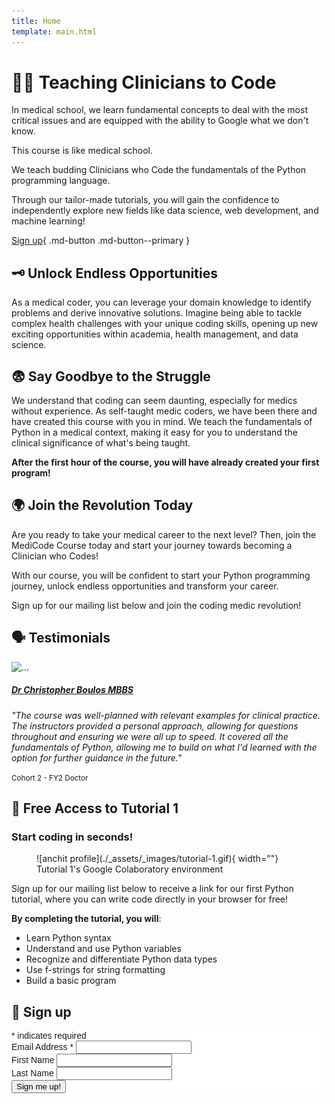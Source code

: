 ```yaml
---
title: Home
template: main.html
---
```


# 👩‍💻 Teaching Clinicians to Code

In medical school, we learn fundamental concepts to deal with the most critical issues and are equipped with the ability to Google what we don't know.

This course is like medical school.

We teach budding Clinicians who Code the fundamentals of the Python programming language.

Through our tailor-made tutorials, you will gain the confidence to independently explore new fields like data science, web development, and machine learning!

[Sign up](#sign-up){ .md-button .md-button--primary }

## 🗝️ Unlock Endless Opportunities

As a medical coder, you can leverage your domain knowledge to identify problems and derive innovative solutions. Imagine being able to tackle complex health challenges with your unique coding skills, opening up new exciting opportunities within academia, health management, and data science.

## 😨 Say Goodbye to the Struggle

We understand that coding can seem daunting, especially for medics without experience. As self-taught medic coders, we have been there and have created this course with you in mind. We teach the fundamentals of Python in a medical context, making it easy for you to understand the clinical significance of what's being taught.

**After the first hour of the course, you will have already created your first program!**

## 🌍 Join the Revolution Today

Are you ready to take your medical career to the next level? Then, join the MediCode Course today and start your journey towards becoming a Clinician who Codes!

With our course, you will be confident to start your Python programming journey, unlock endless opportunities and transform your career.

Sign up for our mailing list below and join the coding medic revolution!

## 🗣️ Testimonials

<div class="card-group">
  <div class="card">
    <img src="https://media.istockphoto.com/id/1400280368/photo/happy-businessman-working-on-his-laptop-at-home-handsome-businessman-reading-an-email-on-his.jpg?s=612x612&w=0&k=20&c=09GhmTnB6Wri9t3F13NXvYw-nQhV6K74CbxBgFWuAQw=" class="card-img-top" alt="...">
    <div class="card-body">
      <h5 class="card-title"><a href="">Dr Christopher Boulos <em>MBBS</em></a></h5>
      <p class="card-text"><em>"The course was well-planned with relevant examples for clinical practice. The instructors provided a personal approach, allowing for questions throughout and ensuring we were all up to speed. It covered all the fundamentals of Python, allowing me to build on what I'd learned with the option for further guidance in the future."</em></p>
      <p class="card-text"><small class="text-body-secondary">Cohort 2 - FY2 Doctor</small></p>
    </div>
  </div>
</div>

## 🚨 Free Access to Tutorial 1
### Start coding in seconds!

<figure markdown>
  ![anchit profile](./_assets/_images/tutorial-1.gif){ width=""}
  <figcaption>Tutorial 1's Google Colaboratory environment</figcaption>
</figure>

Sign up for our mailing list below to receive a link for our first Python tutorial, where you can write code directly in your browser for free!

**By completing the tutorial, you will**:

- Learn Python syntax
- Understand and use Python variables
- Recognize and differentiate Python data types
- Use f-strings for string formatting
- Build a basic program

## 📧 Sign up

<!-- Begin Mailchimp Signup Form -->
<link href="//cdn-images.mailchimp.com/embedcode/classic-071822.css" rel="stylesheet" type="text/css">
<style type="text/css">
	#mc_embed_signup{
		background:#fff; 
		clear:left; 
		font:14px Montserrat,Arial,sans-serif; 
		}
	p.brandingLogo {
		display: none;
	}
	/* Add your own Mailchimp form style overrides in your site stylesheet or in this style block.
	   We recommend moving this block and the preceding CSS link to the HEAD of your HTML file. */
</style>
<div id="mc_embed_signup">
    <form action="https://medicode.us17.list-manage.com/subscribe/post?u=8a4d5eedcdc9ad26125946b3c&amp;id=36e601d97e&amp;f_id=00dd54e0f0" method="post" id="mc-embedded-subscribe-form" name="mc-embedded-subscribe-form" class="validate" target="_blank" novalidate>
        <div id="mc_embed_signup_scroll">
        <div class="indicates-required"><span class="asterisk">*</span> indicates required</div>
<div class="mc-field-group">
	<label for="mce-EMAIL">Email Address  <span class="asterisk">*</span>
</label>
	<input type="email" value="" name="EMAIL" class="required email" id="mce-EMAIL" required>
	<span id="mce-EMAIL-HELPERTEXT" class="helper_text"></span>
</div>
<div class="mc-field-group">
	<label for="mce-FNAME">First Name </label>
	<input type="text" value="" name="FNAME" class="" id="mce-FNAME">
	<span id="mce-FNAME-HELPERTEXT" class="helper_text"></span>
</div>
<div class="mc-field-group">
	<label for="mce-LNAME">Last Name </label>
	<input type="text" value="" name="LNAME" class="" id="mce-LNAME">
	<span id="mce-LNAME-HELPERTEXT" class="helper_text"></span>
</div>
	<div id="mce-responses" class="clear foot">
		<div class="response" id="mce-error-response" style="display:none"></div>
		<div class="response" id="mce-success-response" style="display:none"></div>
	</div>    <!-- real people should not fill this in and expect good things - do not remove this or risk form bot signups-->
    <div style="position: absolute; left: -5000px;" aria-hidden="true"><input type="text" name="b_8a4d5eedcdc9ad26125946b3c_36e601d97e" tabindex="-1" value=""></div>
        <div class="optionalParent">
            <div class="clear foot">
                <input type="submit" value="Sign me up!" name="subscribe" id="mc-embedded-subscribe" class="button">
                <p class="brandingLogo"><a href="http://eepurl.com/ieMRO9" title="Mailchimp - email marketing made easy and fun"><img src="https://eep.io/mc-cdn-images/template_images/branding_logo_text_dark_dtp.svg"></a></p>
            </div>
        </div>
    </div>
</form>
</div>
<script type='text/javascript' src='//s3.amazonaws.com/downloads.mailchimp.com/js/mc-validate.js'></script><script type='text/javascript'>(function($) {window.fnames = new Array(); window.ftypes = new Array();fnames[0]='EMAIL';ftypes[0]='email';fnames[1]='FNAME';ftypes[1]='text';fnames[2]='LNAME';ftypes[2]='text';fnames[3]='ADDRESS';ftypes[3]='address';fnames[4]='PHONE';ftypes[4]='phone';fnames[5]='BIRTHDAY';ftypes[5]='birthday';}(jQuery));var $mcj = jQuery.noConflict(true);</script>
<!--End mc_embed_signup-->